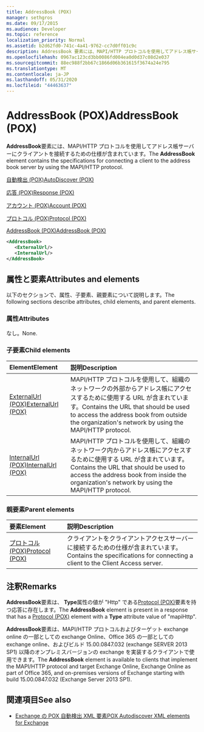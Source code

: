 ```yaml
---
title: AddressBook (POX)
manager: sethgros
ms.date: 09/17/2015
ms.audience: Developer
ms.topic: reference
localization_priority: Normal
ms.assetid: b2d62fd0-741c-4a41-9762-cc7d0ff01c9c
description: AddressBook 要素には、MAPI/HTTP プロトコルを使用してアドレス帳サーバーにクライアントを接続するための仕様が含まれています。
ms.openlocfilehash: 0967ac123cd3bb0086fd004ea0d0d37c08d2e037
ms.sourcegitcommit: 88ec988f2bb67c1866d06b361615f3674a24e795
ms.translationtype: MT
ms.contentlocale: ja-JP
ms.lasthandoff: 05/31/2020
ms.locfileid: "44463637"
---
```

# <a name="addressbook-pox"></a><span data-ttu-id="28a02-103">AddressBook (POX)</span><span class="sxs-lookup"><span data-stu-id="28a02-103">AddressBook (POX)</span></span>

<span data-ttu-id="28a02-104">**AddressBook**要素には、MAPI/HTTP プロトコルを使用してアドレス帳サーバーにクライアントを接続するための仕様が含まれています。</span><span class="sxs-lookup"><span data-stu-id="28a02-104">The **AddressBook** element contains the specifications for connecting a client to the address book server by using the MAPI/HTTP protocol.</span></span> 
  
[<span data-ttu-id="28a02-105">自動検出 (POX)</span><span class="sxs-lookup"><span data-stu-id="28a02-105">AutoDiscover (POX)</span></span>](autodiscover-pox.md)
  
[<span data-ttu-id="28a02-106">応答 (POX)</span><span class="sxs-lookup"><span data-stu-id="28a02-106">Response (POX)</span></span>](response-pox.md)
  
[<span data-ttu-id="28a02-107">アカウント (POX)</span><span class="sxs-lookup"><span data-stu-id="28a02-107">Account (POX)</span></span>](account-pox.md)
  
[<span data-ttu-id="28a02-108">プロトコル (POX)</span><span class="sxs-lookup"><span data-stu-id="28a02-108">Protocol (POX)</span></span>](protocol-pox.md)
  
[<span data-ttu-id="28a02-109">AddressBook (POX)</span><span class="sxs-lookup"><span data-stu-id="28a02-109">AddressBook (POX)</span></span>](addressbook-pox.md)
  
```XML
<AddressBook>
   <ExternalUrl/>
   <InternalUrl/>
</AddressBook>
```

## <a name="attributes-and-elements"></a><span data-ttu-id="28a02-110">属性と要素</span><span class="sxs-lookup"><span data-stu-id="28a02-110">Attributes and elements</span></span>

<span data-ttu-id="28a02-111">以下のセクションで、属性、子要素、親要素について説明します。</span><span class="sxs-lookup"><span data-stu-id="28a02-111">The following sections describe attributes, child elements, and parent elements.</span></span>
  
### <a name="attributes"></a><span data-ttu-id="28a02-112">属性</span><span class="sxs-lookup"><span data-stu-id="28a02-112">Attributes</span></span>

<span data-ttu-id="28a02-113">なし。</span><span class="sxs-lookup"><span data-stu-id="28a02-113">None.</span></span>
  
### <a name="child-elements"></a><span data-ttu-id="28a02-114">子要素</span><span class="sxs-lookup"><span data-stu-id="28a02-114">Child elements</span></span>

|<span data-ttu-id="28a02-115">**Element**</span><span class="sxs-lookup"><span data-stu-id="28a02-115">**Element**</span></span>|<span data-ttu-id="28a02-116">**説明**</span><span class="sxs-lookup"><span data-stu-id="28a02-116">**Description**</span></span>|
|:-----|:-----|
|[<span data-ttu-id="28a02-117">ExternalUrl (POX)</span><span class="sxs-lookup"><span data-stu-id="28a02-117">ExternalUrl (POX)</span></span>](externalurl-pox.md) <br/> |<span data-ttu-id="28a02-118">MAPI/HTTP プロトコルを使用して、組織のネットワークの外部からアドレス帳にアクセスするために使用する URL が含まれています。</span><span class="sxs-lookup"><span data-stu-id="28a02-118">Contains the URL that should be used to access the address book from outside the organization's network by using the MAPI/HTTP protocol.</span></span>  <br/> |
|[<span data-ttu-id="28a02-119">InternalUrl (POX)</span><span class="sxs-lookup"><span data-stu-id="28a02-119">InternalUrl (POX)</span></span>](internalurl-pox.md) <br/> |<span data-ttu-id="28a02-120">MAPI/HTTP プロトコルを使用して、組織のネットワーク内からアドレス帳にアクセスするために使用する URL が含まれています。</span><span class="sxs-lookup"><span data-stu-id="28a02-120">Contains the URL that should be used to access the address book from inside the organization's network by using the MAPI/HTTP protocol.</span></span>  <br/> |
   
### <a name="parent-elements"></a><span data-ttu-id="28a02-121">親要素</span><span class="sxs-lookup"><span data-stu-id="28a02-121">Parent elements</span></span>

|<span data-ttu-id="28a02-122">**要素**</span><span class="sxs-lookup"><span data-stu-id="28a02-122">**Element**</span></span>|<span data-ttu-id="28a02-123">**説明**</span><span class="sxs-lookup"><span data-stu-id="28a02-123">**Description**</span></span>|
|:-----|:-----|
|[<span data-ttu-id="28a02-124">プロトコル (POX)</span><span class="sxs-lookup"><span data-stu-id="28a02-124">Protocol (POX)</span></span>](protocol-pox.md) <br/> |<span data-ttu-id="28a02-125">クライアントをクライアントアクセスサーバーに接続するための仕様が含まれています。</span><span class="sxs-lookup"><span data-stu-id="28a02-125">Contains the specifications for connecting a client to the Client Access server.</span></span>  <br/> |
   
## <a name="remarks"></a><span data-ttu-id="28a02-126">注釈</span><span class="sxs-lookup"><span data-stu-id="28a02-126">Remarks</span></span>

<span data-ttu-id="28a02-127">**AddressBook**要素は、 **Type**属性の値が "Http" である[Protocol (POX)](protocol-pox.md)要素を持つ応答に存在します。</span><span class="sxs-lookup"><span data-stu-id="28a02-127">The **AddressBook** element is present in a response that has a [Protocol (POX)](protocol-pox.md) element with a **Type** attribute value of "mapiHttp".</span></span> 
  
<span data-ttu-id="28a02-128">**AddressBook**要素は、MAPI/HTTP プロトコルおよびターゲット exchange online の一部としての exchange Online、Office 365 の一部としての exchange online、およびビルド 15.00.0847.032 (exchange SERVER 2013 SP1) 以降のオンプレミスバージョンの exchange を実装するクライアントで使用できます。</span><span class="sxs-lookup"><span data-stu-id="28a02-128">The **AddressBook** element is available to clients that implement the MAPI/HTTP protocol and target Exchange Online, Exchange Online as part of Office 365, and on-premises versions of Exchange starting with build 15.00.0847.032 (Exchange Server 2013 SP1).</span></span> 
  
## <a name="see-also"></a><span data-ttu-id="28a02-129">関連項目</span><span class="sxs-lookup"><span data-stu-id="28a02-129">See also</span></span>

- [<span data-ttu-id="28a02-130">Exchange の POX 自動検出 XML 要素</span><span class="sxs-lookup"><span data-stu-id="28a02-130">POX Autodiscover XML elements for Exchange</span></span>](pox-autodiscover-xml-elements-for-exchange.md)

